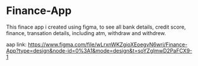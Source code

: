# Finance-App
This finace app i created using figma, to see all bank details, credit score, finance, transation details, including atm,  withdraw and withdrew. 

aap link: https://www.figma.com/file/wLrxnWKZgioXEoegvN6wrj/Finance-App?type=design&node-id=0%3A1&mode=design&t=soYZglmwD2PaFCX9-1
